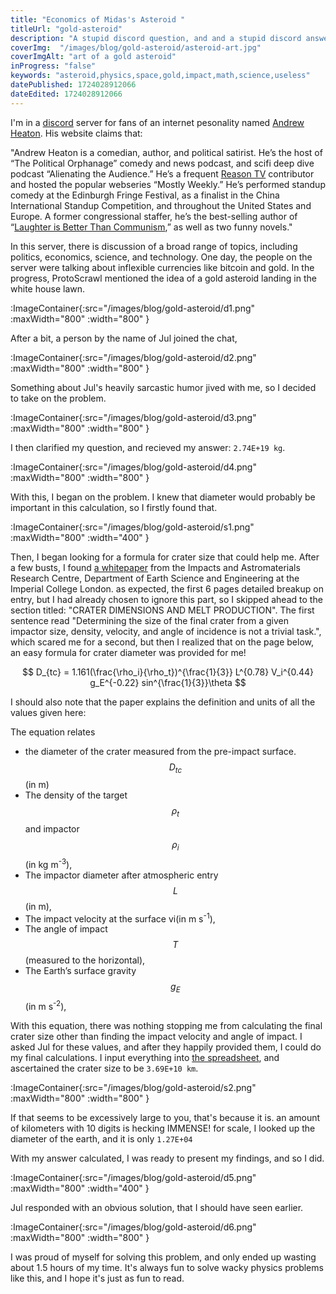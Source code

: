 ```yaml
---
title: "Economics of Midas's Asteroid "
titleUrl: "gold-asteroid"
description: "A stupid discord question, and and a stupid discord answer"
coverImg:  "/images/blog/gold-asteroid/asteroid-art.jpg"
coverImgAlt: "art of a gold asteroid"
inProgress: "false"
keywords: "asteroid,physics,space,gold,impact,math,science,useless"
datePublished: 1724028912066
dateEdited: 1724028912066
---
```


I'm in a [discord](https://discord.com) server for fans of an internet pesonality named [Andrew Heaton](https://mightyheaton.com/aboutandrewheaton). His website claims that:

"Andrew Heaton is a comedian, author, and political satirist. He’s the host of “The Political Orphanage” comedy and news podcast, and scifi deep dive podcast “Alienating the Audience.” He’s a frequent [Reason TV](https://reason.com) contributor and hosted the popular webseries “Mostly Weekly.” He’s performed standup comedy at the Edinburgh Fringe Festival, as a finalist in the China International Standup Competition, and throughout the United States and Europe. A former congressional staffer, he’s the best-selling author of “[Laughter is Better Than Communism](https://www.amazon.com/Laughter-Better-Communism-Andrew-Heaton/dp/0989613127),” as well as two funny novels."

In this server, there is discussion of a broad range of topics, including politics, economics, science, and technology. One day, the people on the server were talking about inflexible currencies like bitcoin and gold. In the progress, ProtoScrawl mentioned the idea of a gold asteroid landing in the white house lawn.  

:ImageContainer{:src="/images/blog/gold-asteroid/d1.png" :maxWidth="800" :width="800" }

After a bit, a person by the name of Jul joined the chat,

:ImageContainer{:src="/images/blog/gold-asteroid/d2.png" :maxWidth="800" :width="800" }

Something about Jul's heavily sarcastic humor jived with me, so I decided to take on the problem.

:ImageContainer{:src="/images/blog/gold-asteroid/d3.png" :maxWidth="800" :width="800" }

I then clarified my question, and recieved my answer: `2.74E+19 kg`.

:ImageContainer{:src="/images/blog/gold-asteroid/d4.png" :maxWidth="800" :width="800" }

With this, I began on the problem. I knew that diameter would probably be important in this calculation, so I firstly found that.

:ImageContainer{:src="/images/blog/gold-asteroid/s1.png" :maxWidth="800" :width="400" }

Then, I began looking for a formula for crater size that could help me. After a few busts,  I found [a whitepaper](https://impact.ese.ic.ac.uk/ImpactEarth/ImpactEffects/effects.pdf) from the Impacts and Astromaterials Research Centre, Department of Earth Science and Engineering at the Imperial College London. as expected, the first 6 pages detailed breakup on entry, but I had already chosen to ignore this part, so I skipped ahead to the section titled: "CRATER DIMENSIONS AND MELT PRODUCTION". The first sentence read "Determining the size of the final crater from a given impactor size, density, velocity, and angle of incidence is not a trivial task.", which scared me for a second, but then I realized that on the page below, an easy formula for crater diameter was provided for me! 

$$
  D_{tc} = 1.161(\frac{\rho_i}{\rho_t})^{\frac{1}{3}}  L^{0.78} V_i^{0.44} g_E^{-0.22} sin^{\frac{1}{3}}\theta
$$

I should also note that the paper explains the definition and units of all the values given here:

The equation relates 
- the diameter of the crater measured from the pre-impact surface. $$ D_{tc}$$ (in m)
- The density of the target $$\rho_t$$ and impactor $$ \rho_i$$ (in kg m<sup>-3</sup>), 
- The impactor diameter after atmospheric entry $$L$$ (in m), 
- The impact velocity at the surface vi(in m s<sup>-1</sup>),
- The angle of impact $$ T $$ (measured to the horizontal),
- The Earth’s surface gravity $$g_E$$ (in m s<sup>-2</sup>),

With this equation, there was nothing stopping me from calculating the final crater size other than finding the impact velocity and angle of impact. I asked Jul for these values, and after they happily provided them, I could do my final calculations. I input everything into [the spreadsheet](https://docs.google.com/spreadsheets/d/1jSbwru4xHWq6E1ZrD-JNaKZn6x2pNTs2nFroaEp0D5E/edit?usp=sharing), and ascertained the crater size to be `3.69E+10 km`. 

:ImageContainer{:src="/images/blog/gold-asteroid/s2.png" :maxWidth="800" :width="800" }

If that seems to be excessively large to you, that's because it is. an amount of kilometers with 10 digits is hecking IMMENSE! for scale, I looked up the diameter of the earth, and it is only `1.27E+04`

With my answer calculated, I was ready to present my findings, and so I did.

:ImageContainer{:src="/images/blog/gold-asteroid/d5.png" :maxWidth="800" :width="400" }

Jul responded with an obvious solution, that I should have seen earlier.

:ImageContainer{:src="/images/blog/gold-asteroid/d6.png" :maxWidth="800" :width="800" }

I was proud of myself for solving this problem, and only ended up wasting about 1.5 hours of my time. It's always fun to solve wacky physics problems like this, and I hope it's just as fun to read.



